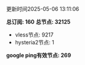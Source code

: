 更新时间2025-05-06 13:11:06

**总订阅: 160**
**总节点: 32125**
- vless节点: 9217
- hysteria2节点: 1

**google ping有效节点: 269**
